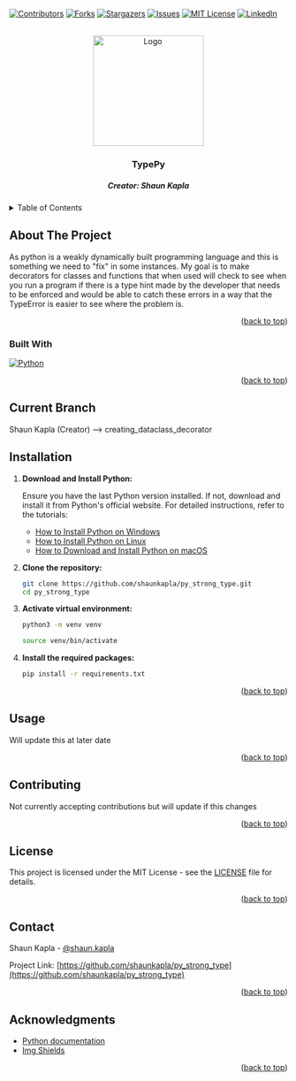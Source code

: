<a name="readme-top"></a>

[![Contributors][contributors-shield]][contributors-url]
[![Forks][forks-shield]][forks-url]
[![Stargazers][stars-shield]][stars-url]
[![Issues][issues-shield]][issues-url]
[![MIT License][license-shield]][license-url]
[![LinkedIn][linkedin-shield]][linkedin-url]

<!-- PROJECT LOGO -->
<br />
<div align="center">
  <a href="https://github.com/shaunkapla/py_strong_type">
    <img src="https://i.redd.it/umtx1gc28eb41.jpg" alt="Logo" width="200" height="200">
  </a>

  <h3 align="center">TypePy</h3>
  <h5 align="center">Creator: Shaun Kapla</h5>

</div>

<!-- TABLE OF CONTENTS -->
<details>
  <summary>Table of Contents</summary>
  <ol>
    <li>
      <a href="#about-the-project">About</a>
      <ul>
        <li><a href="#built-with">Built With</a></li>
      </ul>
    </li>
    <li><a href="#current-branch">Current Branch</a></li>
    <li><a href="#installation">Installation</a></li>
    <li><a href="#usage">Usage</a></li>
    <li><a href="#contributing">Contributing</a></li>
    <li><a href="#license">License</a></li>
    <li><a href="#contact">Contact</a></li>
    <li><a href="#acknowledgments">Acknowledgments</a></li>
  </ol>
</details>

<!-- ABOUT THE PROJECT -->
## About The Project

<p>
  As python is a weakly dynamically built programming language and this is something we need to "fix" in some instances. My goal is to make decorators for classes and functions that when used will check to see when you run a program if there is a type hint made by the developer that needs to be enforced and would be able to catch these errors in a way that the TypeError is easier to see where the problem is.
</p>

<p align="right">(<a href="#readme-top">back to top</a>)</p>

### Built With

[![Python][Python.py]][Python-url]

<!-- This section should list any major frameworks/libraries used to bootstrap your project. Leave any add-ons/plugins for the acknowledgements section. Here are a few examples. -->

<p align="right">(<a href="#readme-top">back to top</a>)</p>

<!-- CURRENT BRANCH -->
## Current Branch
Shaun Kapla (Creator) --> creating_dataclass_decorator

## Installation

1. **Download and Install Python:**

   Ensure you have the last Python version  installed. If not, download and install it from Python's official website. For detailed instructions, refer to the tutorials:

   - [How to Install Python on Windows](https://www.geeksforgeeks.org/how-to-install-python-on-windows/)
   - [How to Install Python on Linux](https://www.geeksforgeeks.org/how-to-install-python-on-linux/)
   - [How to Download and Install Python on macOS](https://www.geeksforgeeks.org/how-to-download-and-install-python-latest-version-on-macos-mac-os-x/)

2. **Clone the repository:**
   ```bash
   git clone https://github.com/shaunkapla/py_strong_type.git
   cd py_strong_type
   ```

3. **Activate virtual environment:**
   ```bash
   python3 -m venv venv
   ```

   ```bash
   source venv/bin/activate
   ```

4. **Install the required packages:**
   ```bash
   pip install -r requirements.txt
   ```

<p align="right">(<a href="#readme-top">back to top</a>)</p>

<!-- USAGE EXAMPLES -->
## Usage

Will update this at later date

<p align="right">(<a href="#readme-top">back to top</a>)</p>

<!-- CONTRIBUTING -->
## Contributing

<p> Not currently accepting contributions but will update if this changes </p>

<p align="right">(<a href="#readme-top">back to top</a>)</p>

<!-- LICENSE -->
## License

This project is licensed under the MIT License - see the [LICENSE](LICENSE) file for details.

<p align="right">(<a href="#readme-top">back to top</a>)</p>

<!-- CONTACT -->
## Contact

Shaun Kapla - [@shaun.kapla](https://www.instagram.com/shaun.kapla/)

Project Link: [https://github.com/shaunkapla/py_strong_type](https://github.com/shaunkapla/py_strong_type)

<p align="right">(<a href="#readme-top">back to top</a>)</p>

<!-- ACKNOWLEDGMENTS -->
## Acknowledgments

* [Python documentation](https://docs.python.org/3/)
* [Img Shields](https://shields.io)

<p align="right">(<a href="#readme-top">back to top</a>)</p>


<!-- MARKDOWN LINKS & IMAGES -->
<!-- https://www.markdownguide.org/basic-syntax/#reference-style-links -->
[contributors-shield]: https://img.shields.io/github/contributors/shaunkapla/py_strong_type.svg?style=for-the-badge
[contributors-url]: https://github.com/shaunkapla/py_strong_type/graphs/contributors
[forks-shield]: https://img.shields.io/github/forks/shaunkapla/py_strong_type?style=for-the-badge
[forks-url]: https://github.com/shaunkapla/py_strong_type/network/members
[stars-shield]: https://img.shields.io/github/stars/shaunkapla/py_strong_type?style=for-the-badge
[stars-url]: https://github.com/shaunkapla/py_strong_type/stargazers
[issues-shield]: https://img.shields.io/github/issues/shaunkapla/py_strong_type?style=for-the-badge
[issues-url]: https://github.com/shaunkapla/py_strong_type/issues
[license-shield]: https://img.shields.io/github/license/shaunkapla/py_strong_type?style=for-the-badge
[license-url]: https://github.com/shaunkapla/py_strong_type/blob/master/LICENSE.txt
[linkedin-shield]: https://img.shields.io/badge/-LinkedIn-black.svg?style=for-the-badge&logo=linkedin&colorB=555
[linkedin-url]: https://linkedin.com/in/shaunkapla
[React.js]: https://img.shields.io/badge/React-20232A?style=for-the-badge&logo=react&logoColor=61DAFB
[React-url]: https://reactjs.org/
[Python.py]: https://img.shields.io/badge/Python-20232A?style=for-the-badge&logo=python&logoColor=61DAFB
[Python-url]: https://www.python.org/
[Bash.sh]: https://img.shields.io/badge/-Bash-20232A?style=for-the-badge&logo=gnubash&logoColor=61DAFB
[Bash-url]: https://www.gnu.org/software/bash/
